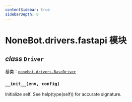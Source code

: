 ```yaml
---
contentSidebar: true
sidebarDepth: 0
---
```


# NoneBot.drivers.fastapi 模块


## _class_ `Driver`

基类：[`nonebot.drivers.BaseDriver`](#None)


### `__init__(env, config)`

Initialize self.  See help(type(self)) for accurate signature.
